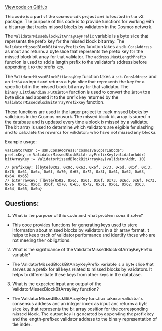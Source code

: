 [View code on GitHub](https://github.com/cosmos/cosmos-sdk/blob/main/x/slashing/migrations/v2/keys.go)

This code is a part of the cosmos-sdk project and is located in the v2 package. The purpose of this code is to provide functions for working with a bit array that tracks missed blocks by validators in the Cosmos network. 

The `ValidatorMissedBlockBitArrayKeyPrefix` variable is a byte slice that represents the prefix key for the missed block bit array. The `ValidatorMissedBlockBitArrayPrefixKey` function takes a `sdk.ConsAddress` as input and returns a byte slice that represents the prefix key for the missed block bit array for that validator. The `address.MustLengthPrefix` function is used to add a length prefix to the validator's address before appending it to the prefix key.

The `ValidatorMissedBlockBitArrayKey` function takes a `sdk.ConsAddress` and an `int64` as input and returns a byte slice that represents the key for a specific bit in the missed block bit array for that validator. The `binary.LittleEndian.PutUint64` function is used to convert the `int64` to a byte slice and append it to the prefix key returned by the `ValidatorMissedBlockBitArrayPrefixKey` function.

These functions are used in the larger project to track missed blocks by validators in the Cosmos network. The missed block bit array is stored in the database and is updated every time a block is missed by a validator. The bit array is used to determine which validators are eligible for slashing and to calculate the rewards for validators who have not missed any blocks. 

Example usage:

```
validatorAddr := sdk.ConsAddress("cosmosvaloper1abcde")
prefixKey := ValidatorMissedBlockBitArrayPrefixKey(validatorAddr)
bitArrayKey := ValidatorMissedBlockBitArrayKey(validatorAddr, 10)

// prefixKey: []byte{0x02, 0x0c, 0x63, 0x6f, 0x73, 0x6d, 0x6f, 0x73, 0x76, 0x61, 0x6c, 0x6f, 0x70, 0x65, 0x72, 0x31, 0x61, 0x62, 0x63, 0x64, 0x65}
// bitArrayKey: []byte{0x02, 0x0c, 0x63, 0x6f, 0x73, 0x6d, 0x6f, 0x73, 0x76, 0x61, 0x6c, 0x6f, 0x70, 0x65, 0x72, 0x31, 0x61, 0x62, 0x63, 0x64, 0x65, 0x0a}
```
## Questions: 
 1. What is the purpose of this code and what problem does it solve?
- This code provides functions for generating keys used to store information about missed blocks by validators in a bit array format. It helps to keep track of validator performance and identify those who are not meeting their obligations.

2. What is the significance of the ValidatorMissedBlockBitArrayKeyPrefix variable?
- The ValidatorMissedBlockBitArrayKeyPrefix variable is a byte slice that serves as a prefix for all keys related to missed blocks by validators. It helps to differentiate these keys from other keys in the database.

3. What is the expected input and output of the ValidatorMissedBlockBitArrayKey function?
- The ValidatorMissedBlockBitArrayKey function takes a validator's consensus address and an integer index as input and returns a byte slice key that represents the bit array position for the corresponding missed block. The output key is generated by appending the prefix key and the length-prefixed validator address to the binary representation of the index.